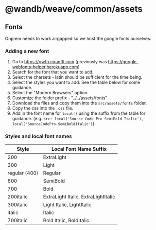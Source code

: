 # @wandb/weave/common/assets

## Fonts

Onprem needs to work airgapped so we host the google fonts ourselves.

### Adding a new font

1. Go to https://gwfh.mranftl.com (previously was https://google-webfonts-helper.herokuapp.com)
2. Search for the font that you want to add.
3. Select the charsets - latin should be sufficient for the time being.
4. Select the styles you want to add. See the table below for some guidance.
5. Select the "Modern Browsers" option.
6. Customize the folder prefix - "../../assets/fonts"
7. Download the files and copy them into the `src/assets/fonts` folder.
8. Copy the css into the `.css` file.
9. Add in the font name for `local()` using the suffix from the table for guidance. (e.g. `src: local('Source Code Pro SemiBold Italic'), local('SourceCodePro-SemiBoldItalic')`)

### Styles and local font names

| Style         | Local Font Name Suffix              |
| ------------- | ----------------------------------- |
| 200           | ExtraLight                          |
| 300           | Light                               |
| regular (400) | Regular                             |
| 600           | SemiBold                            |
| 700           | Bold                                |
| 200italic     | ExtraLight Italic, ExtraLightItalic |
| 300italic     | Light Italic, LightItalic           |
| italic        | Italic                              |
| 700italic     | Bold Italic, BoldItalic             |
